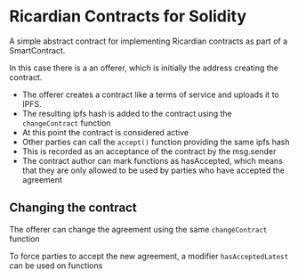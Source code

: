 # Ricardian Contracts for Solidity

A simple abstract contract for implementing Ricardian contracts as part of a SmartContract.

In this case there is a an offerer, which is initially the address creating the contract.

- The offerer creates a contract like a terms of service and uploads it to IPFS.
- The resulting ipfs hash is added to the contract using the `changeContract` function
- At this point the contract is considered active
- Other parties can call the `accept()` function providing the same ipfs hash
- This is recorded as an acceptance of the contract by the msg.sender
- The contract author can mark functions as hasAccepted, which means that they are only allowed to be used by parties who have accepted the agreement

## Changing the contract

The offerer can change the agreement using the same `changeContract` function

To force parties to accept the new agreement, a modifier `hasAcceptedLatest` can be used on functions

